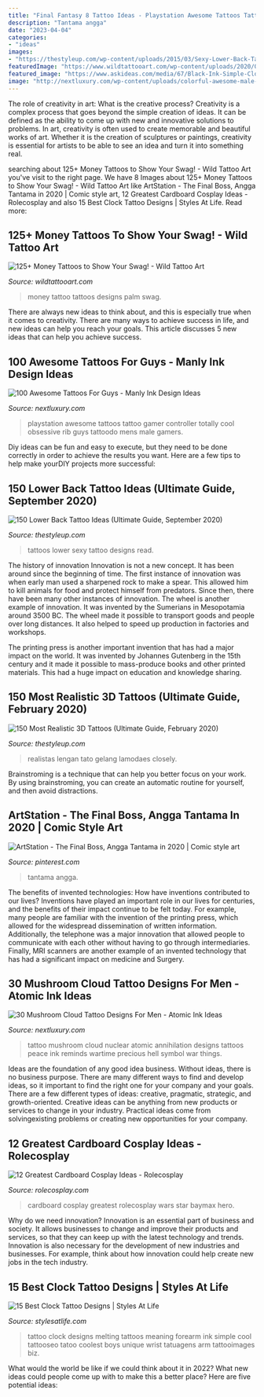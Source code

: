 ```yaml
---
title: "Final Fantasy 8 Tattoo Ideas - Playstation Awesome Tattoos Tattoo Gamer Controller Totally Cool Obsessive Rib Guys Tattoodo Mens Male Gamers"
description: "Tantama angga"
date: "2023-04-04"
categories:
- "ideas"
images:
- "https://thestyleup.com/wp-content/uploads/2015/03/Sexy-Lower-Back-Tattoos-for-Women-15.jpg"
featuredImage: "https://www.wildtattooart.com/wp-content/uploads/2020/04/money-tattoos-16042011.jpg"
featured_image: "https://www.askideas.com/media/67/Black-Ink-Simple-Clock-Tattoo-On-Wrist.jpg"
image: "http://nextluxury.com/wp-content/uploads/colorful-awesome-male-playstation-controller-3d-rib-cage-side-tattoo.jpg"
---
```



The role of creativity in art: What is the creative process?
Creativity is a complex process that goes beyond the simple creation of ideas. It can be defined as the ability to come up with new and innovative solutions to problems. In art, creativity is often used to create memorable and beautiful works of art. Whether it is the creation of sculptures or paintings, creativity is essential for artists to be able to see an idea and turn it into something real.

	

		
searching about 125+ Money Tattoos to Show Your Swag! - Wild Tattoo Art you've visit to the right page. We have 8 Images about 125+ Money Tattoos to Show Your Swag! - Wild Tattoo Art like ArtStation - The Final Boss, Angga Tantama in 2020 | Comic style art, 12 Greatest Cardboard Cosplay Ideas - Rolecosplay and also 15 Best Clock Tattoo Designs | Styles At Life. Read more:
		
    
## 125+ Money Tattoos To Show Your Swag! - Wild Tattoo Art

<img loading=lazy src="https://www.wildtattooart.com/wp-content/uploads/2020/04/money-tattoos-16042011.jpg" onerror="this.onerror=null;this.src='https://tse3.mm.bing.net/th?id=OIP.NoL1hce4A-ppIKEdDTWXYQHaHa&amp;pid=15.1';" alt="125+ Money Tattoos to Show Your Swag! - Wild Tattoo Art">

_Source: wildtattooart.com_

>money tattoo tattoos designs palm swag. 

	

There are always new ideas to think about, and this is especially true when it comes to creativity. There are many ways to achieve success in life, and new ideas can help you reach your goals. This article discusses 5 new ideas that can help you achieve success.

    
## 100 Awesome Tattoos For Guys - Manly Ink Design Ideas

<img loading=lazy src="http://nextluxury.com/wp-content/uploads/colorful-awesome-male-playstation-controller-3d-rib-cage-side-tattoo.jpg" onerror="this.onerror=null;this.src='https://tse4.mm.bing.net/th?id=OIP.505-K6bGwcLfClSbtmcGwQHaKl&amp;pid=15.1';" alt="100 Awesome Tattoos For Guys - Manly Ink Design Ideas">

_Source: nextluxury.com_

>playstation awesome tattoos tattoo gamer controller totally cool obsessive rib guys tattoodo mens male gamers. 

	

Diy ideas can be fun and easy to execute, but they need to be done correctly in order to achieve the results you want. Here are a few tips to help make yourDIY projects more successful:

    
## 150 Lower Back Tattoo Ideas (Ultimate Guide, September 2020)

<img loading=lazy src="https://thestyleup.com/wp-content/uploads/2015/03/Sexy-Lower-Back-Tattoos-for-Women-15.jpg" onerror="this.onerror=null;this.src='https://tse2.mm.bing.net/th?id=OIP.dNAS4LdLYVqeZloFtEqs_QHaIq&amp;pid=15.1';" alt="150 Lower Back Tattoo Ideas (Ultimate Guide, September 2020)">

_Source: thestyleup.com_

>tattoos lower sexy tattoo designs read. 

	

The history of innovation
Innovation is not a new concept. It has been around since the beginning of time. The first instance of innovation was when early man used a sharpened rock to make a spear. This allowed him to kill animals for food and protect himself from predators. Since then, there have been many other instances of innovation.
The wheel is another example of innovation. It was invented by the Sumerians in Mesopotamia around 3500 BC. The wheel made it possible to transport goods and people over long distances. It also helped to speed up production in factories and workshops.

The printing press is another important invention that has had a major impact on the world. It was invented by Johannes Gutenberg in the 15th century and it made it possible to mass-produce books and other printed materials. This had a huge impact on education and knowledge sharing.

    
## 150 Most Realistic 3D Tattoos (Ultimate Guide, February 2020)

<img loading=lazy src="https://thestyleup.com/wp-content/uploads/2015/06/11420807_407237902802258_2039286718_n.jpg" onerror="this.onerror=null;this.src='https://tse3.mm.bing.net/th?id=OIP.p4opqnxmiViog1qz1Nv-xwHaHa&amp;pid=15.1';" alt="150 Most Realistic 3D Tattoos (Ultimate Guide, February 2020)">

_Source: thestyleup.com_

>realistas lengan tato gelang lamodaes closely. 

	

Brainstroming is a technique that can help you better focus on your work. By using brainstroming, you can create an automatic routine for yourself, and then avoid distractions.

    
## ArtStation - The Final Boss, Angga Tantama In 2020 | Comic Style Art

<img loading=lazy src="https://i.pinimg.com/736x/d0/77/72/d077722e1903ca396601e4c2dec2fd9a.jpg" onerror="this.onerror=null;this.src='https://tse3.mm.bing.net/th?id=OIP.j8WVBinBdHl1JH2PGkLUTAHaKe&amp;pid=15.1';" alt="ArtStation - The Final Boss, Angga Tantama in 2020 | Comic style art">

_Source: pinterest.com_

>tantama angga. 

	

The benefits of invented technologies: How have inventions contributed to our lives?
Inventions have played an important role in our lives for centuries, and the benefits of their impact continue to be felt today. For example, many people are familiar with the invention of the printing press, which allowed for the widespread dissemination of written information. Additionally, the telephone was a major innovation that allowed people to communicate with each other without having to go through intermediaries. Finally, MRI scanners are another example of an invented technology that has had a significant impact on medicine and Surgery.

    
## 30 Mushroom Cloud Tattoo Designs For Men - Atomic Ink Ideas

<img loading=lazy src="http://nextluxury.com/wp-content/uploads/forearm-mushroom-cloud-tattoo-ideas-for-males.jpg" onerror="this.onerror=null;this.src='https://tse1.mm.bing.net/th?id=OIP.EajWeMNqxnBcc4adr3vHyAHaIi&amp;pid=15.1';" alt="30 Mushroom Cloud Tattoo Designs For Men - Atomic Ink Ideas">

_Source: nextluxury.com_

>tattoo mushroom cloud nuclear atomic annihilation designs tattoos peace ink reminds wartime precious hell symbol war things. 

	

Ideas are the foundation of any good idea business. Without ideas, there is no business purpose. There are many different ways to find and develop ideas, so it important to find the right one for your company and your goals. There are a few different types of ideas: creative, pragmatic, strategic, and growth-oriented. Creative ideas can be anything from new products or services to change in your industry. Practical ideas come from solvingexisting problems or creating new opportunities for your company.

    
## 12 Greatest Cardboard Cosplay Ideas - Rolecosplay

<img loading=lazy src="http://www.rolecosplay.com/blog/wp-content/uploads/2016/02/d5d5b99ddca171f1cdd8ab7778c8032f-1.jpg" onerror="this.onerror=null;this.src='https://tse4.mm.bing.net/th?id=OIP.FF4_y4iWPeCcgHeY4GW2bQHaKj&amp;pid=15.1';" alt="12 Greatest Cardboard Cosplay Ideas - Rolecosplay">

_Source: rolecosplay.com_

>cardboard cosplay greatest rolecosplay wars star baymax hero. 

	

Why do we need innovation?
Innovation is an essential part of business and society. It allows businesses to change and improve their products and services, so that they can keep up with the latest technology and trends. Innovation is also necessary for the development of new industries and businesses. For example, think about how innovation could help create new jobs in the tech industry.

    
## 15 Best Clock Tattoo Designs | Styles At Life

<img loading=lazy src="https://www.askideas.com/media/67/Black-Ink-Simple-Clock-Tattoo-On-Wrist.jpg" onerror="this.onerror=null;this.src='https://tse3.mm.bing.net/th?id=OIP.80IkjSgDTJzH23UI6lyY7wAAAA&amp;pid=15.1';" alt="15 Best Clock Tattoo Designs | Styles At Life">

_Source: stylesatlife.com_

>tattoo clock designs melting tattoos meaning forearm ink simple cool tattooseo tatoo coolest boys unique wrist tatuagens arm tattooimages biz. 

	

What would the world be like if we could think about it in 2022? What new ideas could people come up with to make this a better place? Here are five potential ideas:

